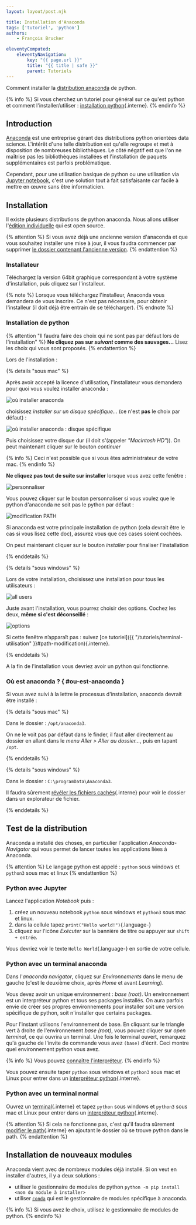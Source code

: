 ```yaml
---
layout: layout/post.njk

title: Installation d'Anaconda
tags: ['tutoriel', 'python']
authors: 
    - François Brucker

eleventyComputed:
    eleventyNavigation:
        key: "{{ page.url }}"
        title: "{{ title | safe }}"
        parent: Tutoriels
---
```


<!-- début résumé -->

Comment installer la [distribution anaconda](https://www.anaconda.com/) de python.

<!-- fin résumé -->

{% info %}
Si vous cherchez un tutoriel pour général sur ce qu'est python et comment l'installer/utiliser : [installation python](../installation-python){.interne}.
{% endinfo %}

## Introduction

[Anaconda](https://www.anaconda.com/) est une entreprise gérant des distributions python orientées data science. L'intérêt d'une telle distribution est qu'elle regroupe et met à disposition de nombreuses bibliothèques. Le côté négatif est que l'on ne maîtrise pas les bibliothèques installées et l'installation de paquets supplémentaires est parfois problématique.

Cependant, pour une utilisation basique de python ou une utilisation via [Jupyter notebook](https://jupyter.org/), c'est une solution tout à fait satisfaisante car facile à mettre en œuvre sans être informaticien.

## Installation

Il existe plusieurs distributions de python anaconda. Nous allons utiliser l'[édition individuelle](https://www.anaconda.com/products/individual) qui est open source.

{% attention %}
Si vous avez déjà une ancienne version d'anaconda et que vous souhaitez installer une mise à jour, il vous faudra commencer par supprimer [le dossier contenant l'ancienne version](#ou-est-anaconda).
{% endattention %}

### Installateur

 Téléchargez la version 64bit graphique correspondant à votre système d'installation, puis cliquez sur l'installeur.

{% note %}
Lorsque vous téléchargez l'installeur, Anaconda vous demandera de vous inscrire. Ce n'est pas nécessaire, pour obtenir l'installeur (il doit déjà être entrain de se télécharger).
{% endnote %}

### Installation de python

{% attention "Il faudra faire des choix qui ne sont pas par défaut lors de l'installation" %}
**Ne cliquez pas sur *suivant* comme des sauvages...** Lisez les choix qui vous sont proposés.
{% endattention %}

Lors de l'installation :

{% details "sous mac" %}

Après avoir accepté la licence d'utilisation, l'installateur vous demandera pour quoi vous voulez installer anaconda :

![où installer anaconda](ou-installer.png)

choisissez *installer sur un disque spécifique...* (ce n'est **pas** le choix par défaut) :

![où installer anaconda : disque spécifique](disque-spécifique.png)

Puis choisissez votre disque dur (il doit s'(appeler *"Macintosh HD"*)). On peut maintenant cliquer sur le bouton *continuer*

{% info %}
Ceci n'est possible que si vous êtes administrateur de votre mac.
{% endinfo %}

**Ne cliquez pas tout de suite sur installer** lorsque vous avez cette fenêtre :

![personnaliser](personnaliser.png)

Vous pouvez cliquer sur le bouton personnaliser si vous voulez que le python d'anaconda ne soit pas le python par défaut :

![modification PATH](modification-path.png)

Si anaconda est votre principale installation de python (cela devrait être le cas si vous lisez cette doc), assurez vous que ces cases soient cochées.

On peut maintenant cliquer sur le bouton *installer* pour finaliser l'installation

{% enddetails %}

{% details "sous windows" %}

Lors de votre installation, choisissez une installation pour tous les utilisateurs :

![all users](windows-anaconda-alluser.png)

Juste avant l'installation, vous pourrez choisir des options. Cochez les deux, **même si c'est déconseillé** :

![options](anaconda-options.png)

Si cette fenêtre n’apparaît pas : suivez [ce tutoriel]({{ "/tutoriels/terminal-utilisation" }}#path-modification){.interne}.

{% enddetails %}

A la fin de l'installation vous devriez avoir un python qui fonctionne.

### Où est anaconda ? { #ou-est-anaconda }

Si vous avez suivi à la lettre le processus d'installation, anaconda devrait être installé :

{% details "sous mac" %}

Dans le dossier : `/opt/anaconda3`.

On ne le voit pas par défaut dans le finder, il faut aller directement au dossier en allant dans le *menu Aller > Aller au dossier...*, puis en tapant `/opt`.

{% enddetails %}

{% details "sous windows" %}

Dans le dossier : `C:\programData\Anaconda3`.

Il faudra sûrement [révéler les fichiers cachés](../fichiers-navigation#dossiers-et-fichiers-cachés){.interne} pour voir le dossier dans un explorateur de fichier.

{% enddetails %}

## Test de la distribution

Anaconda a installé des choses, en particulier l'application *Anaconda-Navigator* qui vous permet de lancer toutes les applications liées à Anaconda.

{% attention %}
Le langage python est appelé : `python` sous windows et `python3` sous mac et linux
{% endattention %}

### Python avec Jupyter

Lancez l'application *Notebook* puis :

  1. créez un nouveau notebook `python` sous windows et `python3` sous mac et linux.
  2. dans la cellule tapez `print("Hello world!")`{.language-}
  3. cliquez sur l'icône *Exécuter* sur la bannière de titre ou appuyer sur `shift + entrée`.
  
Vous devriez voir le texte `Hello World`{.language-} en sortie de votre cellule.

### Python avec un terminal anaconda

Dans l'*anaconda navigator*, cliquez sur *Environnements* dans le menu de gauche (c'est le deuxième choix, après *Home* et avant *Learning*).

Vous devez avoir un unique environnement : *base (root)*. Un environnement est un interpréteur python et tous ses packages installés. On aura parfois envie de créer ses propres environnements pour installer soit une version spécifique de python, soit n'installer que certains packages.

Pour l'instant utilisons l'environnement de base. En cliquant sur le triangle vert à droite de l'environnement *base (root)*, vous pouvez cliquer sur *open terminal*, ce qui ouvrira un terminal. Une fois le terminal ouvert, remarquez qu'à gauche de l'invite de commande vous avez `(base)` d'écrit. Ceci montre quel environnement python vous avez.

{% info %}
Vous pouvez [connaître l'interpréteur](https://docs.anaconda.com/anaconda/user-guide/tasks/integration/python-path/).
{% endinfo %}

Vous pouvez ensuite taper `python` sous windows et `python3` sous mac et Linux pour entrer dans un [interpréteur python](../installation-de-python#interpréteur-id){.interne}.

### Python avec un terminal normal

Ouvrez un [terminal](../terminal){.interne} et tapez `python` sous windows et `python3` sous mac et Linux pour entrer dans un
[interpréteur python](installation-python#interpréteur-id){.interne}.

{% attention %}
Si cela ne fonctionne pas, c'est qu'il faudra sûrement [modifier le path](../terminal-utilisation#modification-permanente-path){.interne} en ajoutant le dossier où se trouve python dans le path.
{% endattention %}

## Installation de nouveaux modules

Anaconda vient avec de nombreux modules déjà installé. Si on veut en installer d'autres, il y a deux solutions :

* utiliser le gestionnaire de modules de python `python -m pip install <nom du module à installer>`
* utiliser [`conda`](https://conda.io/projects/conda/en/latest/user-guide/index.html) qui est le gestionnaire de modules spécifique à anaconda.

{% info %}
Si vous avez le choix, utilisez le gestionnaire de modules de python.
{% endinfo %}
